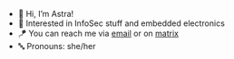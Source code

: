 - 💜 Hi, I’m Astra!
- 👾 Interested in InfoSec stuff and embedded electronics
- 🪁 You can reach me via [email](mailto:me@astrra.space) or on [matrix](https://matrix.to/#/@astrra:omg.lol)
- 🔤 Pronouns: she/her
